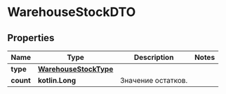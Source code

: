 
# WarehouseStockDTO

## Properties
| Name | Type | Description | Notes |
| ------------ | ------------- | ------------- | ------------- |
| **type** | [**WarehouseStockType**](WarehouseStockType.md) |  |  |
| **count** | **kotlin.Long** | Значение остатков. |  |




